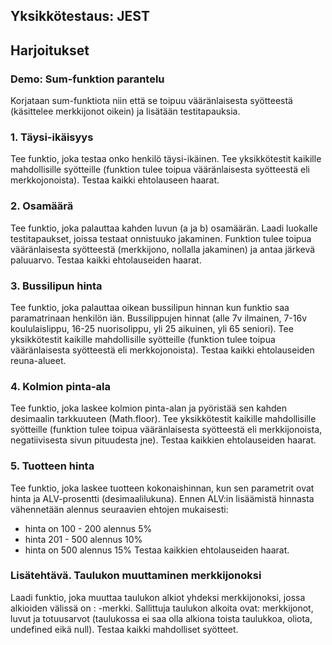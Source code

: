 ## Yksikkötestaus: JEST

## Harjoitukset

### Demo: Sum-funktion parantelu
Korjataan sum-funktiota niin että se toipuu vääränlaisesta syötteestä (käsittelee merkkijonot oikein) ja lisätään testitapauksia.

### 1. Täysi-ikäisyys
Tee funktio, joka testaa onko henkilö täysi-ikäinen. Tee yksikkötestit kaikille mahdollisille syötteille (funktion tulee toipua vääränlaisesta syötteestä eli merkkojonoista). Testaa kaikki ehtolauseen haarat.

### 2. Osamäärä 
Tee funktio, joka palauttaa kahden luvun (a ja b) osamäärän. Laadi luokalle testitapaukset, joissa testaat onnistuuko jakaminen. Funktion tulee toipua vääränlaisesta syötteestä (merkkijono, nollalla jakaminen) ja antaa järkevä paluuarvo. Testaa kaikki ehtolauseiden haarat.

### 3. Bussilipun hinta
Tee funktio, joka palauttaa oikean bussilipun hinnan kun funktio saa paramatrinaan henkilön iän. Bussilippujen hinnat (alle 7v ilmainen, 7-16v koululaislippu, 16-25 nuorisolippu, yli 25 aikuinen, yli 65 seniori). Tee yksikkötestit kaikille mahdollisille syötteille (funktion tulee toipua vääränlaisesta syötteestä eli merkkojonoista). Testaa kaikki ehtolauseiden reuna-alueet.

### 4. Kolmion pinta-ala 
Tee funktio, joka laskee kolmion pinta-alan ja pyöristää sen kahden desimaalin tarkkuuteen (Math.floor). Tee yksikkötestit kaikille mahdollisille syötteille (funktion tulee toipua vääränlaisesta syötteestä eli merkkijonoista, negatiivisesta sivun pituudesta jne). Testaa kaikkien ehtolauseiden haarat.

### 5. Tuotteen hinta 
Tee funktio, joka laskee tuotteen kokonaishinnan, kun sen parametrit ovat hinta ja ALV-prosentti (desimaalilukuna). Ennen ALV:in lisäämistä hinnasta vähennetään alennus seuraavien ehtojen mukaisesti:
- hinta on 100 - 200 alennus 5%
- hinta 201 - 500 alennus 10%
- hinta on 500 alennus 15%
Testaa kaikkien ehtolauseiden haarat.

### Lisätehtävä. Taulukon muuttaminen merkkijonoksi
Laadi funktio, joka muuttaa taulukon alkiot yhdeksi merkkijonoksi, jossa alkioiden välissä on : -merkki. Sallittuja taulukon alkoita ovat: merkkijonot, luvut ja totuusarvot (taulukossa ei saa olla alkiona toista taulukkoa, oliota, undefined eikä null). Testaa kaikki mahdolliset syötteet.